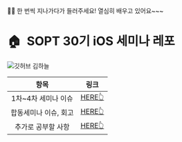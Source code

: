 🙋‍♀️ 한 번씩 지나가다가 들러주세요! 열심히 배우고 있어요~~~
# 🏠  SOPT 30기 iOS 세미나 레포
![깃허브 김하늘](https://user-images.githubusercontent.com/61109660/160548819-bee75408-cc57-4c35-a43c-03e007f9b210.png)

| 항목 | 링크 |
| :---: | :---: |
| 1차~4차 세미나 이슈 | [HERE👆](https://github.com/30th-THE-SOPT-iOS-Part/KimHaNeul/blob/8fd398000e5084ff529bcf9d22581f5c321ba665/ReadmeFiles/Seminar_Issues.md) |
| 합동세미나 이슈, 회고 | [HERE👆](https://github.com/30th-THE-SOPT-iOS-Part/KimHaNeul/blob/49387b5656c78c5a5e98f1af28a0271ce809e454/ReadmeFiles/Joint_Seminar.md) |
| 추가로 공부할 사항 | [HERE👆](https://github.com/30th-THE-SOPT-iOS-Part/KimHaNeul/blob/8fd398000e5084ff529bcf9d22581f5c321ba665/ReadmeFiles/Additional_Study_Plan.md) |
